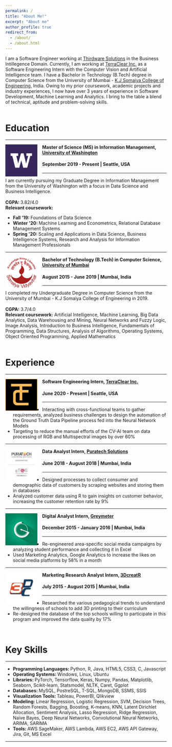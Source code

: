 ```yaml
---
permalink: /
title: "About Me!"
excerpt: "About me"
author_profile: true
redirect_from: 
  - /about/
  - /about.html
---
```


I am a Software Engineer working at [Thirdware Solutions](https://www.thirdware.com/index.html) in the Business Intillegence Domain. Currently, I am working at [TerraClear Inc.](https://www.terraclear.com/) as a Software Engineering Intern with the Computer Vision and Artificial Intelligence team. I have a Bachelor in Technology (B.Tech) degree in Computer Science from the University of Mumbai - [K.J Somaiya College of Engineering](https://kjsce.somaiya.edu/en), India. Owing to my prior coursework, academic projects and industry experiences, I now have over 3 years of experience in Software Development, Machine Learning and Analytics. I bring to the table a blend of technical, aptitude and problem-solving skills.
<br> <br>
# Education
-----
<img align="left" height="100" width="100" src="../images/UW_Logo2.jpg" style="padding-right:15px">

**Master of Science (MS) in Information Management, [University of Washington](https://www.washington.edu/)**
#### September 2019 - Present | Seattle, USA

-----
I am currently pursuing my Graduate Degree in Information Management from the University of Washington with a focus in Data Science and Business Intelligence. <br> <br>
<strong>CGPA: </strong> 3.82/4.0 <br>
<strong>Relevant coursework:</strong>
* <strong>Fall '19: </strong>Foundations of Data Science  <br>
* <strong>Winter '20: </strong>Machine Learning and Econometrics, Relational Database Management Systems <br>
* <strong>Spring '20: </strong>Scaling and Applications in Data Science, Business Intelligence Systems, Research and Analysis for Information Management Professionals <br>

-----
<img align="left" height="100" width="100" src="../images/somaiya.png" style="padding-right:15px">

**Bachelor of Technology (B.Tech) in Computer Science, [University of Mumbai](https://mu.ac.in/)**
#### August 2015 - June 2019 | Mumbai, India

-----
I completed my Undergraduate Degree in Computer Science from the University of Mumbai - K.J Somaiya College of Engineering in 2019. <br> <br>
<strong>CGPA:</strong> 3.7/4.0 <br> 
<strong>Relevant coursework:</strong> Artificial Intelligence, Machine Learning, Big Data Analytics, Data Warehousing and Mining, Neural Networks and Fuzzy Logic, Image Analysis, Introduction to Business Intelligence, Fundamentals of Programming, Data Structures, Analysis of Algorithms, Operating Systems, Object Oriented Programming, Applied Mathematics <br>
<br>
# Experience
-----
<img align="left" height="100" width="100" src="../images/Terraclear.png" style="padding-right:15px">

**Software Engineering Intern, [TerraClear Inc.](https://www.terraclear.com/)** 
#### June 2020 - Present | Seattle, USA
----- 
* Interacting with cross-functional teams to gather requirements, analyzed business challenges to design the automation of the Ground Truth Data Pipeline process fed into the Neural Network Models
* Targeting to reduce the manual efforts of the CV-AI team on data processing of RGB and Multispectral images by over 60% 

-----
<img align="left" height="100" width="100" src="../images/Puratech.png" style="padding-right:15px">

**Data Analyst Intern, [Puratech Solutions](https://www.puratech.co.in/)**
#### June 2018 - August 2018 | Mumbai, India
-----
*	Designed processes to collect consumer and demographic data of customers by scraping websites and storing them in databases
*	Analyzed customer data using R to gain insights on customer behavior, increasing the customer retention rate by 9%

-----
<img align="left" height="100" width="100" src="../images/Greymeter.png" style="padding-right:15px">

**Digital Analyst Intern, [Greymeter](https://aayush1909.github.io/)** 
#### December 2015 - January 2016 | Mumbai, India
-----
*	Re-engineered area-specific social media campaigns by analyzing student performance and collecting it in Excel
*	Used Marketing Analytics, Google Analytics to increase the likes on social media platforms by 58% in a month

-----
<img align="left" height="100" width="100" src="../images/3DcreatR.jpg" style="padding-right:15px">

**Marketing Research Analyst Intern, [3DcreatR](http://www.3dcreatr.com/)** 
#### July 2015 - August 2015 | Mumbai, India
-----
*	Researched the various pedagogical trends to understand the willingness of schools to add 3D printing to their curriculum 
*	Re-designed the database of the top schools willing to participate in this program and improved the data quality by 17%

<br>

# Key Skills
----
* <strong> Programming Languages: </strong> Python, R, Java, HTML5, CSS3, C, Javascript <br>
* <strong> Operating Systems: </strong> Windows, Linux, Ubuntu <br>
* <strong> Libraries: </strong> PyTorch, Tensorflow, Keras, Numpy, Pandas, Matplotlib, Seaborn, Scikit-learn, Statsmodel, NLTK, Caret, Ggplot <br>
* <strong> Databases: </strong> MySQL, PostreSQL, T-SQL, MongoDB, SSMS, SSIS <br>
* <strong> Visualization Tools: </strong> Tableau, PowerBI, Qlikview <br>
* <strong> Modeling: </strong> Linear Regression, Logistic Regression, SVM, Decision Trees, Random Forests, Bagging, Boosting, K-means, KNN, Latent Dirichlet Allocation, Sentiment Analysis, Lasso Regression, Ridge Regression, Naïve Bayes, Deep Neural Networks, Convolutional Neural Networks, ARIMA, SARIMA <br>
* <strong> Tools: </strong> AWS SageMaker, AWS Lambda, AWS EC2, AWS API Gateway, Jira, Git, MS Excel <br>
  
----
